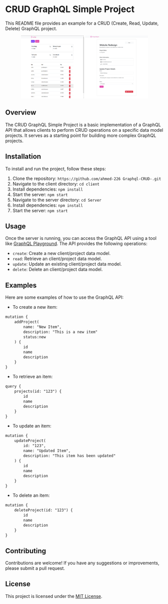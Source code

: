 # CRUD GraphQL Simple Project

This README file provides an example for a CRUD (Create, Read, Update, Delete) GraphQL project. 

<div align="center">
  <img src="assets/home.png" alt="Image 1" width="200" height="200"/>
  <img src="assets/project.png" alt="Image 2" width="200" height="200"/>
</div>

## Overview

The CRUD GraphQL Simple Project is a basic implementation of a GraphQL API that allows clients to perform CRUD operations on a specific data model projects. It serves as a starting point for building more complex GraphQL projects.

## Installation

To install and run the project, follow these steps:

1. Clone the repository: `https://github.com/ahmed-226 Graphql-CRUD-.git`
2. Navigate to the client directory: `cd client`
3. Install dependencies: `npm install`
4. Start the server: `npm start`
5. Navigate to the server directory: `cd Server`
6. Install dependencies: `npm install`
7. Start the server: `npm start`

## Usage

Once the server is running, you can access the GraphQL API using a tool like [GraphQL Playground](https://www.graphqlbin.com/v2/new). The API provides the following operations:

- `create`: Create a new client/project data model.
- `read`: Retrieve an client/project data model.
- `update`: Update an existing client/project data model.
- `delete`: Delete an client/project data model.

## Examples

Here are some examples of how to use the GraphQL API:

- To create a new item:
```
mutation {
    addProject(
        name: "New Item",
        description: "This is a new item"
        status:new
    ) {
        id
        name
        description
    }
}
```

- To retrieve an item:
```
query {
    projects(id: "123") {
        id
        name
        description
    }
}
```

- To update an item:
```
mutation {
    updateProject(
        id: "123", 
        name: "Updated Item",
        description: "This item has been updated"
    ) {
        id
        name
        description
    }
}
```

- To delete an item:
```
mutation {
    deleteProject(id: "123") {
        id
        name
        description
    }
}
```

## Contributing

Contributions are welcome! If you have any suggestions or improvements, please submit a pull request.

## License

This project is licensed under the [MIT License](https://opensource.org/licenses/MIT).
